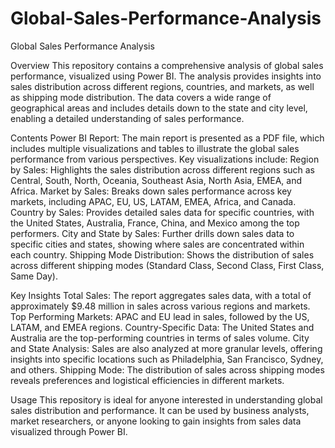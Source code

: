 # Global-Sales-Performance-Analysis
Global Sales Performance Analysis

Overview
This repository contains a comprehensive analysis of global sales performance, visualized using Power BI. The analysis provides insights into sales distribution across different regions, countries, and markets, as well as shipping mode distribution. The data covers a wide range of geographical areas and includes details down to the state and city level, enabling a detailed understanding of sales performance.

Contents
Power BI Report: The main report is presented as a PDF file, which includes multiple visualizations and tables to illustrate the global sales performance from various perspectives. Key visualizations include:
Region by Sales: Highlights the sales distribution across different regions such as Central, South, North, Oceania, Southeast Asia, North Asia, EMEA, and Africa.
Market by Sales: Breaks down sales performance across key markets, including APAC, EU, US, LATAM, EMEA, Africa, and Canada.
Country by Sales: Provides detailed sales data for specific countries, with the United States, Australia, France, China, and Mexico among the top performers.
City and State by Sales: Further drills down sales data to specific cities and states, showing where sales are concentrated within each country.
Shipping Mode Distribution: Shows the distribution of sales across different shipping modes (Standard Class, Second Class, First Class, Same Day).

Key Insights
Total Sales: The report aggregates sales data, with a total of approximately $9.48 million in sales across various regions and markets.
Top Performing Markets: APAC and EU lead in sales, followed by the US, LATAM, and EMEA regions.
Country-Specific Data: The United States and Australia are the top-performing countries in terms of sales volume.
City and State Analysis: Sales are also analyzed at more granular levels, offering insights into specific locations such as Philadelphia, San Francisco, Sydney, and others.
Shipping Mode: The distribution of sales across shipping modes reveals preferences and logistical efficiencies in different markets.

Usage
This repository is ideal for anyone interested in understanding global sales distribution and performance. It can be used by business analysts, market researchers, or anyone looking to gain insights from sales data visualized through Power BI.
